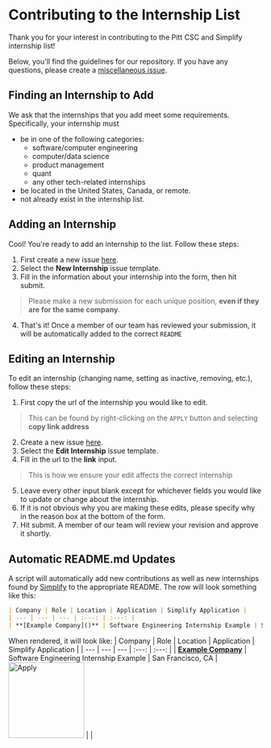 # Contributing to the Internship List
Thank you for your interest in contributing to the Pitt CSC and Simplify internship list!

Below, you'll find the guidelines for our repository. If you have any questions, please create a [miscellaneous issue](https://github.com/SimplifyJobs/Summer2024-Internships/issues/new/choose).

## Finding an Internship to Add
We ask that the internships that you add meet some requirements. Specifically, your internship must
- be in one of the following categories:
    - software/computer engineering
    - computer/data science
    - product management
    - quant
    - any other tech-related internships
- be located in the United States, Canada, or remote.
- not already exist in the internship list.

## Adding an Internship
Cool! You're ready to add an internship to the list. Follow these steps:

1) First create a new issue [here](https://github.com/SimplifyJobs/Summer2024-Internships/issues/new/choose).
2) Select the **New Internship** issue template.
3) Fill in the information about your internship into the form, then hit submit.
> Please make a new submission for each unique position, **even if they are for the same company**.
4) That's it! Once a member of our team has reviewed your submission, it will be automatically added to the correct `README`

## Editing an Internship
To edit an internship (changing name, setting as inactive, removing, etc.), follow these steps:
1) First copy the url of the internship you would like to edit.
> This can be found by right-clicking on the `APPLY` button and selecting **copy link address**
2) Create a new issue [here](https://github.com/SimplifyJobs/Summer2024-Internships/issues/new/choose).
3) Select the **Edit Internship** issue template.
4) Fill in the url to the **link** input.
> This is how we ensure your edit affects the correct internship
5) Leave every other input blank except for whichever fields you would like to update or change about the internship.
6) If it is not obvious why you are making these edits, please specify why in the reason box at the bottom of the form.
7) Hit submit. A member of our team will review your revision and approve it shortly.

## Automatic README.md Updates
A script will automatically add new contributions as well as new internships found by [Simplify](https://simplify.jobs) to the appropriate README. The row will look something like this:
```md
| Company | Role | Location | Application | Simplify Application |
| --- | --- | --- | :---: | :---: |
| **[Example Company]()** | Software Engineering Internship Example | San Francisco, CA | <img src="https://i.imgur.com/5JF7mJI.png" width="150" alt="Apply"> |  |
```

When rendered, it will look like:
| Company | Role | Location | Application | Simplify Application |
| --- | --- | --- | :---: | :---: |
| **[Example Company]()** | Software Engineering Internship Example | San Francisco, CA | <img src="https://i.imgur.com/5JF7mJI.png" width="150" alt="Apply"> |  |


